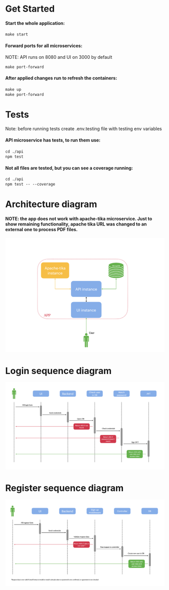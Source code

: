 # Get Started

#### Start the whole application:
```
make start
```

#### Forward ports for all microservices:

NOTE: API runs on 8080 and UI on 3000 by default
```
make port-forward
```

#### After applied changes run to refresh the containers:
```
make up
make port-forward
```

# Tests

Note: before running tests create .env.testing file with testing env variables

#### API microservice has tests, to run them use:
```
cd ./api
npm test
```

#### Not all files are tested, but you can see a coverage running:
```
cd ./api
npm test -- --coverage
```

# Architecture diagram

#### NOTE: the app does not work with apache-tika microservice. Just to show remaining functionality, apache tika URL was changed to an external one to process PDF files.

![architecture-diagram](./diagrams/architecture-diagram.png)

# Login sequence diagram

![login-sequence-diagram](./diagrams/login-sequence-diagram.png)

# Register sequence diagram

![register-sequence-diagram](./diagrams/register-sequence-diagram.png)